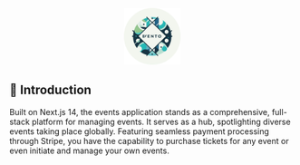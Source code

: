 <div align="center">
  <br />
    <img src="https://raw.githubusercontent.com/DanyloOhurtsov/evento-website/2d8b5629470c244c4d8179826b27c7ad807f3a4d/public/assets/images/logo.svg" alt="Project Logor" width='100px' height='100px' style="pointerEvents: none;">
  <br />
</div>

## 🤖 Introduction

Built on Next.js 14, the events application stands as a comprehensive, full-stack platform for managing events. It serves as a hub, spotlighting diverse events taking place globally. Featuring seamless payment processing through Stripe, you have the capability to purchase tickets for any event or even initiate and manage your own events.
